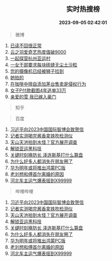 <div align="center"><h2>实时热搜榜</h2><h4>2023-09-05 02:42:01</h4></div>

> 微博  

1. [已读不回很正常](https://s.weibo.com/weibo?q=%E5%B7%B2%E8%AF%BB%E4%B8%8D%E5%9B%9E%E5%BE%88%E6%AD%A3%E5%B8%B8&t=31&band_rank=1&Refer=top)<br />
2. [云之羽爱奇艺热度值破9000](https://s.weibo.com/weibo?q=%23%E4%BA%91%E4%B9%8B%E7%BE%BD%E7%88%B1%E5%A5%87%E8%89%BA%E7%83%AD%E5%BA%A6%E5%80%BC%E7%A0%B49000%23&t=31&band_rank=2&Refer=top)<br />
3. [一起探营杭州亚运村](https://s.weibo.com/weibo?q=%23%E4%B8%80%E8%B5%B7%E6%8E%A2%E8%90%A5%E6%9D%AD%E5%B7%9E%E4%BA%9A%E8%BF%90%E6%9D%91%23&t=31&band_rank=3&Refer=top)<br />
4. [一女干部要求每块砖缝无尘土沙粒](https://s.weibo.com/weibo?q=%23%E4%B8%80%E5%A5%B3%E5%B9%B2%E9%83%A8%E8%A6%81%E6%B1%82%E6%AF%8F%E5%9D%97%E7%A0%96%E7%BC%9D%E6%97%A0%E5%B0%98%E5%9C%9F%E6%B2%99%E7%B2%92%23&t=31&band_rank=4&Refer=top)<br />
5. [您的摄像机已经被狮子捡到](https://s.weibo.com/weibo?q=%E6%82%A8%E7%9A%84%E6%91%84%E5%83%8F%E6%9C%BA%E5%B7%B2%E7%BB%8F%E8%A2%AB%E7%8B%AE%E5%AD%90%E6%8D%A1%E5%88%B0&t=31&band_rank=5&Refer=top)<br />
6. [她拍的](https://s.weibo.com/weibo?q=%E5%A5%B9%E6%8B%8D%E7%9A%84&t=31&band_rank=6&Refer=top)<br />
7. [在咖啡中擅自添加茅台售卖是侵权行为](https://s.weibo.com/weibo?q=%23%E5%9C%A8%E5%92%96%E5%95%A1%E4%B8%AD%E6%93%85%E8%87%AA%E6%B7%BB%E5%8A%A0%E8%8C%85%E5%8F%B0%E5%94%AE%E5%8D%96%E6%98%AF%E4%BE%B5%E6%9D%83%E8%A1%8C%E4%B8%BA%23&t=31&band_rank=7&Refer=top)<br />
8. [女子P付款截图4年逃单33万](https://s.weibo.com/weibo?q=%23%E5%A5%B3%E5%AD%90P%E4%BB%98%E6%AC%BE%E6%88%AA%E5%9B%BE4%E5%B9%B4%E9%80%83%E5%8D%9533%E4%B8%87%23&t=31&band_rank=8&Refer=top)<br />
9. [亲爱的雪 我已嫁入豪门](https://s.weibo.com/weibo?q=%E4%BA%B2%E7%88%B1%E7%9A%84%E9%9B%AA%20%E6%88%91%E5%B7%B2%E5%AB%81%E5%85%A5%E8%B1%AA%E9%97%A8&t=31&band_rank=9&Refer=top)<br />

> 知乎  


> 百度  

1. [习近平向2023中国国际智博会致贺信](https://www.baidu.com/s?wd=%E4%B9%A0%E8%BF%91%E5%B9%B3%E5%90%912023%E4%B8%AD%E5%9B%BD%E5%9B%BD%E9%99%85%E6%99%BA%E5%8D%9A%E4%BC%9A%E8%87%B4%E8%B4%BA%E4%BF%A1&sa=fyb_news&rsv_dl=fyb_news)<br />
2. [记者实测喝完酱香拿铁吹检测仪](https://www.baidu.com/s?wd=%E8%AE%B0%E8%80%85%E5%AE%9E%E6%B5%8B%E5%96%9D%E5%AE%8C%E9%85%B1%E9%A6%99%E6%8B%BF%E9%93%81%E5%90%B9%E6%A3%80%E6%B5%8B%E4%BB%AA&sa=fyb_news&rsv_dl=fyb_news)<br />
3. [天山天池拍到水怪？官方展开调查](https://www.baidu.com/s?wd=%E5%A4%A9%E5%B1%B1%E5%A4%A9%E6%B1%A0%E6%8B%8D%E5%88%B0%E6%B0%B4%E6%80%AA%EF%BC%9F%E5%AE%98%E6%96%B9%E5%B1%95%E5%BC%80%E8%B0%83%E6%9F%A5&sa=fyb_news&rsv_dl=fyb_news)<br />
4. [解锁亚运黑科技](https://www.baidu.com/s?wd=%E8%A7%A3%E9%94%81%E4%BA%9A%E8%BF%90%E9%BB%91%E7%A7%91%E6%8A%80&sa=fyb_news&rsv_dl=fyb_news)<br />
5. [关键时刻换防长 泽连斯基打什么算盘](https://www.baidu.com/s?wd=%E5%85%B3%E9%94%AE%E6%97%B6%E5%88%BB%E6%8D%A2%E9%98%B2%E9%95%BF+%E6%B3%BD%E8%BF%9E%E6%96%AF%E5%9F%BA%E6%89%93%E4%BB%80%E4%B9%88%E7%AE%97%E7%9B%98&sa=fyb_news&rsv_dl=fyb_news)<br />
6. [为什么好多人都消失在朋友圈了](https://www.baidu.com/s?wd=%E4%B8%BA%E4%BB%80%E4%B9%88%E5%A5%BD%E5%A4%9A%E4%BA%BA%E9%83%BD%E6%B6%88%E5%A4%B1%E5%9C%A8%E6%9C%8B%E5%8F%8B%E5%9C%88%E4%BA%86&sa=fyb_news&rsv_dl=fyb_news)<br />
7. [华为明年或将推出鸿蒙PC版](https://www.baidu.com/s?wd=%E5%8D%8E%E4%B8%BA%E6%98%8E%E5%B9%B4%E6%88%96%E5%B0%86%E6%8E%A8%E5%87%BA%E9%B8%BF%E8%92%99PC%E7%89%88&sa=fyb_news&rsv_dl=fyb_news)<br />
8. [老刘想和傅首尔离婚的原因](https://www.baidu.com/s?wd=%E8%80%81%E5%88%98%E6%83%B3%E5%92%8C%E5%82%85%E9%A6%96%E5%B0%94%E7%A6%BB%E5%A9%9A%E7%9A%84%E5%8E%9F%E5%9B%A0&sa=fyb_news&rsv_dl=fyb_news)<br />
9. [河北车主运气爆表摇到X99999](https://www.baidu.com/s?wd=%E6%B2%B3%E5%8C%97%E8%BD%A6%E4%B8%BB%E8%BF%90%E6%B0%94%E7%88%86%E8%A1%A8%E6%91%87%E5%88%B0X99999&sa=fyb_news&rsv_dl=fyb_news)<br />

> 哔哩哔哩  

1. [习近平向2023中国国际智博会致贺信](https://www.baidu.com/s?wd=%E4%B9%A0%E8%BF%91%E5%B9%B3%E5%90%912023%E4%B8%AD%E5%9B%BD%E5%9B%BD%E9%99%85%E6%99%BA%E5%8D%9A%E4%BC%9A%E8%87%B4%E8%B4%BA%E4%BF%A1&sa=fyb_news&rsv_dl=fyb_news)<br />
2. [记者实测喝完酱香拿铁吹检测仪](https://www.baidu.com/s?wd=%E8%AE%B0%E8%80%85%E5%AE%9E%E6%B5%8B%E5%96%9D%E5%AE%8C%E9%85%B1%E9%A6%99%E6%8B%BF%E9%93%81%E5%90%B9%E6%A3%80%E6%B5%8B%E4%BB%AA&sa=fyb_news&rsv_dl=fyb_news)<br />
3. [天山天池拍到水怪？官方展开调查](https://www.baidu.com/s?wd=%E5%A4%A9%E5%B1%B1%E5%A4%A9%E6%B1%A0%E6%8B%8D%E5%88%B0%E6%B0%B4%E6%80%AA%EF%BC%9F%E5%AE%98%E6%96%B9%E5%B1%95%E5%BC%80%E8%B0%83%E6%9F%A5&sa=fyb_news&rsv_dl=fyb_news)<br />
4. [解锁亚运黑科技](https://www.baidu.com/s?wd=%E8%A7%A3%E9%94%81%E4%BA%9A%E8%BF%90%E9%BB%91%E7%A7%91%E6%8A%80&sa=fyb_news&rsv_dl=fyb_news)<br />
5. [关键时刻换防长 泽连斯基打什么算盘](https://www.baidu.com/s?wd=%E5%85%B3%E9%94%AE%E6%97%B6%E5%88%BB%E6%8D%A2%E9%98%B2%E9%95%BF+%E6%B3%BD%E8%BF%9E%E6%96%AF%E5%9F%BA%E6%89%93%E4%BB%80%E4%B9%88%E7%AE%97%E7%9B%98&sa=fyb_news&rsv_dl=fyb_news)<br />
6. [为什么好多人都消失在朋友圈了](https://www.baidu.com/s?wd=%E4%B8%BA%E4%BB%80%E4%B9%88%E5%A5%BD%E5%A4%9A%E4%BA%BA%E9%83%BD%E6%B6%88%E5%A4%B1%E5%9C%A8%E6%9C%8B%E5%8F%8B%E5%9C%88%E4%BA%86&sa=fyb_news&rsv_dl=fyb_news)<br />
7. [华为明年或将推出鸿蒙PC版](https://www.baidu.com/s?wd=%E5%8D%8E%E4%B8%BA%E6%98%8E%E5%B9%B4%E6%88%96%E5%B0%86%E6%8E%A8%E5%87%BA%E9%B8%BF%E8%92%99PC%E7%89%88&sa=fyb_news&rsv_dl=fyb_news)<br />
8. [老刘想和傅首尔离婚的原因](https://www.baidu.com/s?wd=%E8%80%81%E5%88%98%E6%83%B3%E5%92%8C%E5%82%85%E9%A6%96%E5%B0%94%E7%A6%BB%E5%A9%9A%E7%9A%84%E5%8E%9F%E5%9B%A0&sa=fyb_news&rsv_dl=fyb_news)<br />
9. [河北车主运气爆表摇到X99999](https://www.baidu.com/s?wd=%E6%B2%B3%E5%8C%97%E8%BD%A6%E4%B8%BB%E8%BF%90%E6%B0%94%E7%88%86%E8%A1%A8%E6%91%87%E5%88%B0X99999&sa=fyb_news&rsv_dl=fyb_news)<br />
